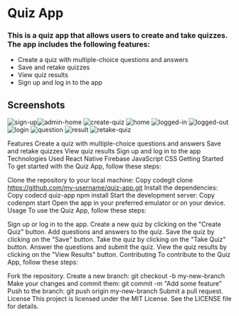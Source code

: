 # Quiz App
### This is a quiz app that allows users to create and take quizzes. The app includes the following features:

  * Create a quiz with multiple-choice questions and answers
  * Save and retake quizzes
  * View quiz results
  * Sign up and log in to the app


## Screenshots
![sign-up](https://github.com/eshonkulov-asliddin/Quiz-App/assets/98747380/e90db5e1-ceb3-426a-a50d-883c8337a138)![admin-home](https://github.com/eshonkulov-asliddin/Quiz-App/assets/98747380/ed568bb6-244e-4850-ab66-fcb1e9f97886)
![create-quiz](https://github.com/eshonkulov-asliddin/Quiz-App/assets/98747380/419a7c17-5036-4a9d-b051-bd2d0a8bdb48)
![home](https://github.com/eshonkulov-asliddin/Quiz-App/assets/98747380/4c501c6b-d331-4c27-85cf-05adfaf7d7ad)
![logged-in](https://github.com/eshonkulov-asliddin/Quiz-App/assets/98747380/859a765a-ef35-42bf-856d-69066fec08da)
![logged-out](https://github.com/eshonkulov-asliddin/Quiz-App/assets/98747380/ae47fa41-a3ff-4af2-bd1f-517b50b3182f)
![login](https://github.com/eshonkulov-asliddin/Quiz-App/assets/98747380/94719c01-84b3-4cfc-843d-026f70b1d12b)
![question](https://github.com/eshonkulov-asliddin/Quiz-App/assets/98747380/6aa1c05f-5925-445e-a75b-c52a5b212130)
![result](https://github.com/eshonkulov-asliddin/Quiz-App/assets/98747380/3b580cc8-51e7-4080-b8f9-d149ef30b670)
![retake-quiz](https://github.com/eshonkulov-asliddin/Quiz-App/assets/98747380/5413c895-2fc1-4888-afc9-c2fe95b0a14c)

Features
Create a quiz with multiple-choice questions and answers
Save and retake quizzes
View quiz results
Sign up and log in to the app
Technologies Used
React Native
Firebase
JavaScript
CSS
Getting Started
To get started with the Quiz App, follow these steps:

Clone the repository to your local machine:
Copy codegit clone https://github.com/my-username/quiz-app.git
Install the dependencies:
Copy codecd quiz-app
npm install
Start the development server:
Copy codenpm start
Open the app in your preferred emulator or on your device.
Usage
To use the Quiz App, follow these steps:

Sign up or log in to the app.
Create a new quiz by clicking on the "Create Quiz" button.
Add questions and answers to the quiz.
Save the quiz by clicking on the "Save" button.
Take the quiz by clicking on the "Take Quiz" button.
Answer the questions and submit the quiz.
View the quiz results by clicking on the "View Results" button.
Contributing
To contribute to the Quiz App, follow these steps:

Fork the repository.
Create a new branch: 
git checkout -b my-new-branch
Make your changes and commit them: 
git commit -m "Add some feature"
Push to the branch: 
git push origin my-new-branch
Submit a pull request.
License
This project is licensed under the MIT License. See the LICENSE file for details.
